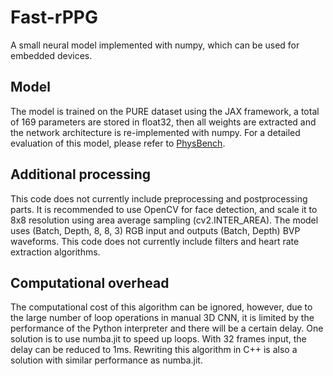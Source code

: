# Fast-rPPG
A small neural model implemented with numpy, which can be used for embedded devices.  

## Model
The model is trained on the PURE dataset using the JAX framework, a total of 169 parameters are stored in float32, then all weights are extracted and the network architecture is re-implemented with numpy. For a detailed evaluation of this model, please refer to [PhysBench](https://github.com/KegangWangCCNU/PhysBench).  
## Additional processing  
This code does not currently include preprocessing and postprocessing parts. It is recommended to use OpenCV for face detection, and scale it to 8x8 resolution using area average sampling (cv2.INTER_AREA). The model uses (Batch, Depth, 8, 8, 3) RGB input and outputs (Batch, Depth) BVP waveforms. This code does not currently include filters and heart rate extraction algorithms.

## Computational overhead  
The computational cost of this algorithm can be ignored, however, due to the large number of loop operations in manual 3D CNN, it is limited by the performance of the Python interpreter and there will be a certain delay. One solution is to use numba.jit to speed up loops. With 32 frames input, the delay can be reduced to 1ms. Rewriting this algorithm in C++ is also a solution with similar performance as numba.jit.
